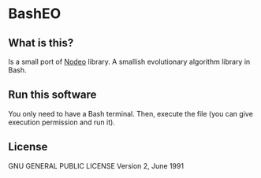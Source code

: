 # BashEO

## What is this?
Is a small port of [Nodeo](https://github.com/JJ/nodeo) library.
A smallish evolutionary algorithm library in Bash.


## Run this software
You only need to have a Bash terminal. Then, execute the file (you can give execution permission and run it).

## License
GNU GENERAL PUBLIC LICENSE
   Version 2, June 1991
